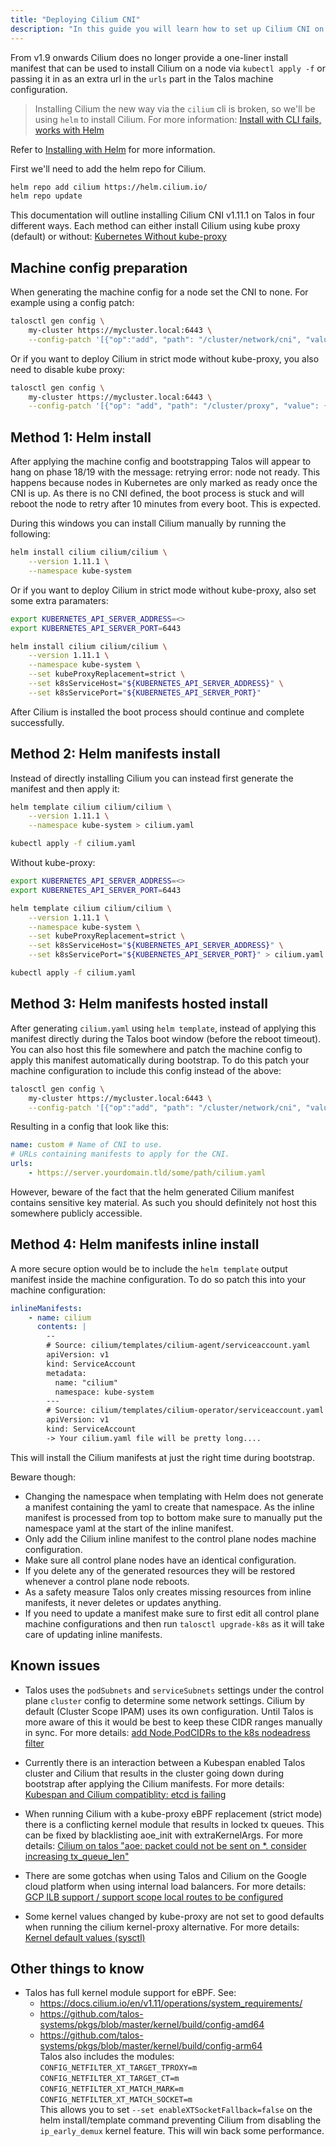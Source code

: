```yaml
---
title: "Deploying Cilium CNI"
description: "In this guide you will learn how to set up Cilium CNI on Talos."
---
```


From v1.9 onwards Cilium does no longer provide a one-liner install manifest that can be used to install Cilium on a node via `kubectl apply -f` or passing it in as an extra url in the `urls` part in the Talos machine configuration.

> Installing Cilium the new way via the `cilium` cli is broken, so we'll be using `helm` to install Cilium. For more information: [Install with CLI fails, works with Helm](https://github.com/cilium/cilium-cli/issues/505)

Refer to [Installing with Helm](https://docs.cilium.io/en/v1.11/gettingstarted/k8s-install-helm/) for more information.

First we'll need to add the helm repo for Cilium.

```bash
helm repo add cilium https://helm.cilium.io/
helm repo update
```

This documentation will outline installing Cilium CNI v1.11.1 on Talos in four different ways. Each method can either install Cilium using kube proxy (default) or without: [Kubernetes Without kube-proxy](https://docs.cilium.io/en/v1.11/gettingstarted/kubeproxy-free/)


## Machine config preparation

When generating the machine config for a node set the CNI to none. For example using a config patch:

```bash
talosctl gen config \
    my-cluster https://mycluster.local:6443 \
    --config-patch '[{"op":"add", "path": "/cluster/network/cni", "value": {"name": "none"}}]'
```

Or if you want to deploy Cilium in strict mode without kube-proxy, you also need to disable kube proxy:

```bash
talosctl gen config \
    my-cluster https://mycluster.local:6443 \
    --config-patch '[{"op": "add", "path": "/cluster/proxy", "value": {"disabled": true}}, {"op":"add", "path": "/cluster/network/cni", "value": {"name": "none"}}]'
```


## Method 1: Helm install

After applying the machine config and bootstrapping Talos will appear to hang on phase 18/19 with the message: retrying error: node not ready. This happens because nodes in Kubernetes are only marked as ready once the CNI is up. As there is no CNI defined, the boot process is stuck and will reboot the node to retry after 10 minutes from every boot. This is expected.

During this windows you can install Cilium manually by running the following:

```bash
helm install cilium cilium/cilium \
    --version 1.11.1 \
    --namespace kube-system
```

Or if you want to deploy Cilium in strict mode without kube-proxy, also set some extra paramaters:

```bash
export KUBERNETES_API_SERVER_ADDRESS=<>
export KUBERNETES_API_SERVER_PORT=6443

helm install cilium cilium/cilium \
    --version 1.11.1 \
    --namespace kube-system \
    --set kubeProxyReplacement=strict \
    --set k8sServiceHost="${KUBERNETES_API_SERVER_ADDRESS}" \
    --set k8sServicePort="${KUBERNETES_API_SERVER_PORT}"
```

After Cilium is installed the boot process should continue and complete successfully.


## Method 2: Helm manifests install

Instead of directly installing Cilium you can instead first generate the manifest and then apply it:

```bash
helm template cilium cilium/cilium \
    --version 1.11.1 \
    --namespace kube-system > cilium.yaml

kubectl apply -f cilium.yaml
```

Without kube-proxy:

```bash
export KUBERNETES_API_SERVER_ADDRESS=<>
export KUBERNETES_API_SERVER_PORT=6443

helm template cilium cilium/cilium \
    --version 1.11.1 \
    --namespace kube-system \
    --set kubeProxyReplacement=strict \
    --set k8sServiceHost="${KUBERNETES_API_SERVER_ADDRESS}" \
    --set k8sServicePort="${KUBERNETES_API_SERVER_PORT}" > cilium.yaml

kubectl apply -f cilium.yaml
```


## Method 3: Helm manifests hosted install

After generating `cilium.yaml` using `helm template`, instead of applying this manifest directly during the Talos boot window (before the reboot timeout). You can also host this file somewhere and patch the machine config to apply this manifest automatically during bootstrap. To do this patch your machine configuration to include this config instead of the above:

```bash
talosctl gen config \
    my-cluster https://mycluster.local:6443 \
    --config-patch '[{"op":"add", "path": "/cluster/network/cni", "value": {"name": "custom", "urls": ["https://server.yourdomain.tld/some/path/cilium.yaml"]}}]'
```

Resulting in a config that look like this:

``` yaml
name: custom # Name of CNI to use.
# URLs containing manifests to apply for the CNI.
urls:
    - https://server.yourdomain.tld/some/path/cilium.yaml
```

However, beware of the fact that the helm generated Cilium manifest contains sensitive key material. As such you should definitely not host this somewhere publicly accessible.


## Method 4: Helm manifests inline install

A more secure option would be to include the `helm template` output manifest inside the machine configuration. To do so patch this into your machine configuration:

``` yaml
inlineManifests:
    - name: cilium
      contents: |
        --
        # Source: cilium/templates/cilium-agent/serviceaccount.yaml
        apiVersion: v1
        kind: ServiceAccount
        metadata:
          name: "cilium"
          namespace: kube-system
        ---
        # Source: cilium/templates/cilium-operator/serviceaccount.yaml
        apiVersion: v1
        kind: ServiceAccount
        -> Your cilium.yaml file will be pretty long....
```

This will install the Cilium manifests at just the right time during bootstrap.

Beware though:
- Changing the namespace when templating with Helm does not generate a manifest containing the yaml to create that namespace. As the inline manifest is processed from top to bottom make sure to manually put the namespace yaml at the start of the inline manifest.
- Only add the Cilium inline manifest to the control plane nodes machine configuration.
- Make sure all control plane nodes have an identical configuration.
- If you delete any of the generated resources they will be restored whenever a control plane node reboots.
- As a safety measure Talos only creates missing resources from inline manifests, it never deletes or updates anything.
- If you need to update a manifest make sure to first edit all control plane machine configurations and then run `talosctl upgrade-k8s` as it will take care of updating inline manifests.


## Known issues

- Talos uses the `podSubnets` and `serviceSubnets` settings under the control plane `cluster` config to determine some network settings. Cilium by default (Cluster Scope IPAM) uses its own configuration. Until Talos is more aware of this it would be best to keep these CIDR ranges manually in sync. For more details: [add Node.PodCIDRs to the k8s nodeadress filter](https://github.com/talos-systems/talos/issues/4212)

- Currently there is an interaction between a Kubespan enabled Talos cluster and Cilium that results in the cluster going down during bootstrap after applying the Cilium manifests. For more details: [Kubespan and Cilium compatiblity: etcd is failing](https://github.com/talos-systems/talos/issues/4836)

- When running Cilium with a kube-proxy eBPF replacement (strict mode) there is a conflicting kernel module that results in locked tx queues. This can be fixed by blacklisting aoe_init with extraKernelArgs. For more details: [Cilium on talos "aoe: packet could not be sent on \*. consider increasing tx_queue_len"](https://github.com/talos-systems/talos/issues/4863)

- There are some gotchas when using Talos and Cilium on the Google cloud platform when using internal load balancers. For more details: [GCP ILB support / support scope local routes to be configured](https://github.com/talos-systems/talos/issues/4109)

- Some kernel values changed by kube-proxy are not set to good defaults when running the cilium kernel-proxy alternative. For more details: [Kernel default values (sysctl)](https://github.com/talos-systems/talos/issues/4654)


## Other things to know
- Talos has full kernel module support for eBPF. See:
  - https://docs.cilium.io/en/v1.11/operations/system_requirements/
  - https://github.com/talos-systems/pkgs/blob/master/kernel/build/config-amd64
  - https://github.com/talos-systems/pkgs/blob/master/kernel/build/config-arm64 \
  Talos also includes the modules:\
  `CONFIG_NETFILTER_XT_TARGET_TPROXY=m`\
  `CONFIG_NETFILTER_XT_TARGET_CT=m`\
  `CONFIG_NETFILTER_XT_MATCH_MARK=m`\
  `CONFIG_NETFILTER_XT_MATCH_SOCKET=m`\
  This allows you to set `--set enableXTSocketFallback=false` on the helm install/template command preventing Cilium from disabling the `ip_early_demux` kernel feature. This will win back some performance.